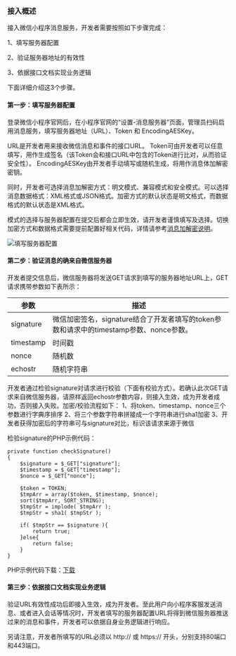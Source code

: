 <!-- https://mp.weixin.qq.com/debug/wxadoc/dev/api/custommsg/callback_help.html -->

### 接入概述

接入微信小程序消息服务，开发者需要按照如下步骤完成：

1、填写服务器配置

2、验证服务器地址的有效性

3、依据接口文档实现业务逻辑

下面详细介绍这3个步骤。

#### 第一步：填写服务器配置

登录微信小程序官网后，在小程序官网的“设置-消息服务器”页面，管理员扫码启用消息服务，填写服务器地址（URL）、Token 和 EncodingAESKey。

URL是开发者用来接收微信消息和事件的接口URL。 Token可由开发者可以任意填写，用作生成签名（该Token会和接口URL中包含的Token进行比对，从而验证安全性）。 EncodingAESKey由开发者手动填写或随机生成，将用作消息体加解密密钥。

同时，开发者可选择消息加解密方式：明文模式、兼容模式和安全模式。可以选择消息数据格式：XML格式或JSON格式。加密方式的默认状态是明文格式，而数据格式的默认状态是XML格式。

模式的选择与服务器配置在提交后都会立即生效，请开发者谨慎填写及选择。切换加密方式和数据格式需要提前配置好相关代码，详情请参考[消息加解密说明](https://open.weixin.qq.com/cgi-bin/showdocument?action=dir_list&t=resource/res_list&verify=1&id=open1419318479&token=&lang=zh_CN)。

![填写服务器配置](https://mp.weixin.qq.com/debug/wxadoc/dev/image/callback_help.png?t=201828)

#### 第二步：验证消息的确来自微信服务器

开发者提交信息后，微信服务器将发送GET请求到填写的服务器地址URL上，GET请求携带参数如下表所示：

  参数        |  描述                                                        
--------------|--------------------------------------------------------------
  signature   |微信加密签名，signature结合了开发者填写的token参数和请求中的timestamp参数、nonce参数。
  timestamp   |  时间戳                                                      
  nonce       |  随机数                                                      
  echostr     |  随机字符串                                                  

开发者通过检验signature对请求进行校验（下面有校验方式）。若确认此次GET请求来自微信服务器，请原样返回echostr参数内容，则接入生效，成为开发者成功，否则接入失败。加密/校验流程如下： 1、将token、timestamp、nonce三个参数进行字典序排序 2、将三个参数字符串拼接成一个字符串进行sha1加密 3、开发者获得加密后的字符串可与signature对比，标识该请求来源于微信

检验signature的PHP示例代码：

    private function checkSignature()
    {
        $signature = $_GET["signature"];
        $timestamp = $_GET["timestamp"];
        $nonce = $_GET["nonce"];
    
        $token = TOKEN;
        $tmpArr = array($token, $timestamp, $nonce);
        sort($tmpArr, SORT_STRING);
        $tmpStr = implode( $tmpArr );
        $tmpStr = sha1( $tmpStr );
    
        if( $tmpStr == $signature ){
            return true;
        }else{
            return false;
        }
    }
    

PHP示例代码下载：[下载](https://wximg.gtimg.com/shake_tv/mpwiki/cryptoDemo.zip)

#### 第三步：依据接口文档实现业务逻辑

验证URL有效性成功后即接入生效，成为开发者。至此用户向小程序客服发送消息、或者进入会话等情况时，开发者填写的服务器配置URL将得到微信服务器推送过来的消息和事件，开发者可以依据自身业务逻辑进行响应。

另请注意，开发者所填写的URL必须以 http:// 或 https:// 开头，分别支持80端口和443端口。
